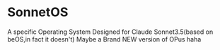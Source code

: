 # SonnetOS
A specific Operating System Designed for Claude Sonnet3.5(based on beOS,in fact it doesn't)
Maybe a Brand NEW version of OPus 
haha
